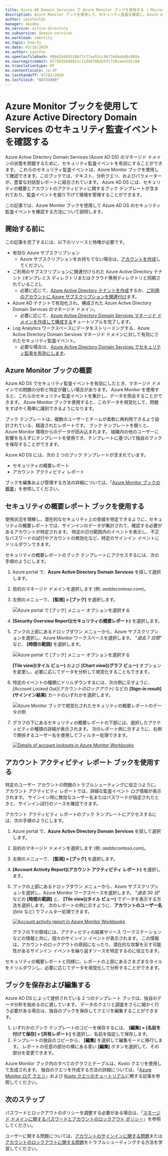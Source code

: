 ```yaml
---
title: Azure AD Domain Services で Azure Monitor ブックを使用する | Microsoft Docs
description: Azure Monitor ブックを使用して、セキュリティ監査を確認し、Azure Active Directory Domain Services のマネージド ドメインの問題を把握する方法について説明します。
author: iainfoulds
manager: daveba
ms.service: active-directory
ms.subservice: domain-services
ms.workload: identity
ms.topic: how-to
ms.date: 03/18/2020
ms.author: iainfou
ms.openlocfilehash: 99b61bdd4318bf7c77ae53cc9b77e66ebd6c098a
ms.sourcegitcommit: 877491bd46921c11dd478bd25fc718ceee2dcc08
ms.translationtype: HT
ms.contentlocale: ja-JP
ms.lasthandoff: 07/02/2020
ms.locfileid: "84733400"
---
```

# <a name="review-security-audit-events-in-azure-active-directory-domain-services-using-azure-monitor-workbooks"></a>Azure Monitor ブックを使用して Azure Active Directory Domain Services のセキュリティ監査イベントを確認する

Azure Active Directory Domain Services (Azure AD DS) のマネージド ドメインの状態を把握するために、セキュリティ監査イベントを有効にすることができます。 これらのセキュリティ監査イベントは、Azure Monitor ブックを使用して確認できます。このブックでは、テキスト、分析クエリ、およびパラメーターが、豊富な対話型レポートに結合されています。 Azure AD DS には、セキュリティの概要とアカウントのアクティビティに関するブック テンプレートが含まれており、監査イベントを掘り下げて環境を管理することができます。

この記事では、Azure Monitor ブックを使用して Azure AD DS のセキュリティ監査イベントを確認する方法について説明します。

## <a name="before-you-begin"></a>開始する前に

この記事を完了するには、以下のリソースと特権が必要です。

* 有効な Azure サブスクリプション
    * Azure サブスクリプションをお持ちでない場合は、[アカウントを作成](https://azure.microsoft.com/free/?WT.mc_id=A261C142F)してください。
* ご利用のサブスクリプションに関連付けられた Azure Active Directory テナント (オンプレミス ディレクトリまたはクラウド専用ディレクトリと同期されていること)。
    * 必要に応じて、[Azure Active Directory テナントを作成][create-azure-ad-tenant]するか、[ご利用のアカウントに Azure サブスクリプションを関連付け][associate-azure-ad-tenant]ます。
* Azure AD テナントで有効化され、構成された Azure Active Directory Domain Services のマネージド ドメイン。
    * 必要に応じて、[Azure Active Directory Domain Services マネージド ドメインを作成して構成する][create-azure-ad-ds-instance]チュートリアルを完了します。
* Log Analytics ワークスペースにデータをストリーミングする、Azure Active Directory Domain Services マネージド ドメインに対して有効にされたセキュリティ監査イベント。
    * 必要な場合は、[Azure Active Directory Domain Services でセキュリティ監査を有効にします][enable-security-audits]。

## <a name="azure-monitor-workbooks-overview"></a>Azure Monitor ブックの概要

Azure AD DS でセキュリティ監査イベントを有効にしたとき、マネージド ドメインでの問題の分析と特定が難しい場合があります。 Azure Monitor を使用すると、これらのセキュリティ監査イベントを集計し、データを照会することができます。 Azure Monitor ブックを使用すると、このデータを視覚化して、問題をすばやく簡単に識別できるようになります。

ブック テンプレートは、複数のユーザーとチームが柔軟に再利用できるよう設計されている、精選されたレポートです。 ブック テンプレートを開くと、Azure Monitor 環境からのデータが読み込まれます。 組織内の他のユーザーに影響を与えずにテンプレートを使用でき、テンプレートに基づいて独自のブックを保存することができます。

Azure AD DS には、次の 2 つのブック テンプレートが含まれています。

* セキュリティの概要レポート
* アカウント アクティビティ レポート

ブックを編集および管理する方法の詳細については、「[Azure Monitor ブックの概要](../azure-monitor/platform/workbooks-overview.md)」を参照してください。

## <a name="use-the-security-overview-report-workbook"></a>セキュリティの概要レポート ブックを使用する

使用状況を理解し、潜在的なセキュリティ上の脅威を特定できるように、セキュリティの概要レポートでは、サインインのデータが集計されて、確認する必要があるアカウントが特定されます。 特定の日付範囲内のイベントを表示し、不正なパスワードの試行やアカウントの無効化など、特定のサインイン イベントにドリルダウンできます。

セキュリティの概要レポートのブック テンプレートにアクセスするには、次の手順のようにします。

1. Azure portal で、**Azure Active Directory Domain Services** を探して選択します。
1. 目的のマネージド ドメインを選択します (例: *aaddscontoso.com*)。
1. 左側のメニューで、 **[監視] > [ブック]** を選択します。

    ![Azure portal で [ブック] メニュー オプションを選択する](./media/use-azure-monitor-workbooks/select-workbooks-in-azure-portal.png)

1. **[Security Overview Report]\(セキュリティの概要レポート\)** を選択します。
1. ブックの上部にあるドロップダウン メニューから、Azure サブスクリプションを選択し、Azure Monitor ワークスペースを選択します。 "*過去 7 日間*" など、 **[時間の範囲]** を選択します。

    ![Azure portal で [ブック] メニュー オプションを選択する](./media/use-azure-monitor-workbooks/select-query-filters.png)

    **[Tile view]\(タイル ビュー\)** および **[Chart view]\(グラフ ビュー\)** オプションを変更し、必要に応じてデータを分析して視覚化することもできます。

1. 特定のイベントの種類にドリルダウンするには、次の例に示すように、 *[Account Locked Out]\(アカウントのロックアウト\)* などの **[Sign-in result]\(サインイン結果\)** カードのいずれかを選択します。

    ![Azure Monitor ブックで視覚化されたセキュリティの概要レポートのデータの例](./media/use-azure-monitor-workbooks/example-security-overview-report.png)

1. グラフの下にあるセキュリティの概要レポートの下部には、選択したアクティビティの種類の詳細が表示されます。 次のレポート例に示すように、右側で関係するユーザー名を使用してフィルター処理できます。

    [![](./media/use-azure-monitor-workbooks/account-lockout-details-cropped.png "Details of account lockouts in Azure Monitor Workbooks")](./media/use-azure-monitor-workbooks/account-lockout-details.png#lightbox)

## <a name="use-the-account-activity-report-workbook"></a>アカウント アクティビティ レポート ブックを使用する

特定のユーザー アカウントの問題のトラブルシューティングに役立つように、アカウント アクティビティ レポートでは、詳細な監査イベント ログ情報が表示されます。 サインイン時に無効なユーザー名またはパスワードが指定されたときと、サインイン試行のソースを確認できます。

アカウント アクティビティ レポートのブック テンプレートにアクセスするには、次の手順のようにします。

1. Azure portal で、**Azure Active Directory Domain Services** を探して選択します。
1. 目的のマネージド ドメインを選択します (例: *aaddscontoso.com*)。
1. 左側のメニューで、 **[監視] > [ブック]** を選択します。
1. **[Account Activity Report]\(アカウント アクティビティ レポート\)** を選択します。
1. ブックの上部にあるドロップダウン メニューから、Azure サブスクリプションを選択し、Azure Monitor ワークスペースを選択します。 "*過去 30 日*" などの **[時間の範囲]** と、 **[Tile view]\(タイル ビュー\)** でデータを表示する方法を選択します。 次のレポートの例に示すように、**アカウントのユーザー名** (*felix* など) でフィルター処理できます。

    [![](./media/use-azure-monitor-workbooks/account-activity-report-cropped.png "Account activity report in Azure Monitor Workbooks")](./media/use-azure-monitor-workbooks/account-activity-report.png#lightbox)

    グラフの下の領域には、アクティビティの結果やソース ワークステーションなどの情報と共に、個々のサインイン イベントが表示されます。 この情報は、アカウントのロックアウトの原因になったり、潜在的な攻撃を示す可能性があるサインイン イベントを繰り返すソースを特定するのに役立ちます。

セキュリティの概要レポートと同様に、レポートの上部にあるさまざまなタイルをドリルダウンし、必要に応じてデータを視覚化して分析することができます。

## <a name="save-and-edit-workbooks"></a>ブックを保存および編集する

Azure AD DS によって提供されている 2 つのテンプレート ブックは、独自のデータ分析を始めるのに適しています。 データのクエリと調査をさらに細かく行う必要がある場合は、独自のブックを保存してクエリを編集することができます。

1. いずれかのブック テンプレートのコピーを保存するには、 **[編集] > [名前を付けて保存] > [共有レポート]** を選択し、名前を指定して保存します。
1. テンプレートの独自のコピーから、 **[編集]** を選択して編集モードに移行します。 レポートの任意の部分の横にある青い **[編集]** ボタンを選択して、その部分を変更できます。

Azure Monitor ブック内のすべてのグラフとテーブルは、Kusto クエリを使用して生成されます。 独自のクエリを作成する方法の詳細については、「[Azure Monitor ログ クエリ][azure-monitor-queries]」および [Kusto クエリのチュートリアル][kusto-queries]に関する記事を参照してください。

## <a name="next-steps"></a>次のステップ

パスワードとロックアウトのポリシーを調整する必要がある場合は、「[マネージド ドメインに関するパスワードとアカウントのロックアウト ポリシー][password-policy]」を参照してください。

ユーザーに関する問題については、[アカウントのサインインに関する問題][troubleshoot-sign-in]または[アカウントのロックアウトに関する問題][troubleshoot-account-lockout]をトラブルシューティングする方法を学習してください。

<!-- INTERNAL LINKS -->
[create-azure-ad-tenant]: ../active-directory/fundamentals/sign-up-organization.md
[associate-azure-ad-tenant]: ../active-directory/fundamentals/active-directory-how-subscriptions-associated-directory.md
[create-azure-ad-ds-instance]: tutorial-create-instance.md
[enable-security-audits]: security-audit-events.md
[password-policy]: password-policy.md
[troubleshoot-sign-in]: troubleshoot-sign-in.md
[troubleshoot-account-lockout]: troubleshoot-account-lockout.md
[azure-monitor-queries]: ../azure-monitor/log-query/query-language.md
[kusto-queries]: https://docs.microsoft.com/azure/kusto/query/tutorial?pivots=azuredataexplorer
